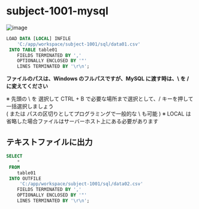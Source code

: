 # subject-1001-mysql

![image](https://user-images.githubusercontent.com/1501327/135567023-9395f481-9892-4b7b-a57b-26c804d1da76.png)

```sql
LOAD DATA [LOCAL] INFILE
    'C:/app/workspace/subject-1001/sql/data01.csv'
 INTO TABLE table01
    FIELDS TERMINATED BY ','
    OPTIONALLY ENCLOSED BY '"'
    LINES TERMINATED BY '\r\n';
```

**ファイルのパスは、Windows のフルパスですが、MySQL に渡す時は、\ を / に変えてください**

※ 先頭の \ を 選択して CTRL + B で必要な場所まで選択として、/ キーを押して一括選択しましょう\
   ( または パスの区切りとしてプログラミングで一般的な \\ も可能 )
※ LOCAL は省略した場合ファイルはサーバーホスト上にある必要があります

## テキストファイルに出力
```sql
SELECT
    *
 FROM
    table01
 INTO OUTFILE
     'C:/app/workspace/subject-1001/sql/data02.csv'
    FIELDS TERMINATED BY ','
    OPTIONALLY ENCLOSED BY '"'
    LINES TERMINATED BY '\r\n';
```
